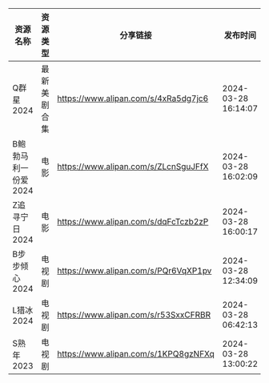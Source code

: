 | 资源名称         | 资源类型   | 分享链接                                 | 发布时间                |
| ------------ | ------ | ------------------------------------ | ------------------- |
| Q群星2024      | 最新美剧合集 | https://www.alipan.com/s/4xRa5dg7jc6 | 2024-03-28 16:14:07 |
| B鲍勃马利一份爱2024 | 电影     | https://www.alipan.com/s/ZLcnSguJFfX | 2024-03-28 16:02:09 |
| Z追寻宁日2024    | 电影     | https://www.alipan.com/s/dqFcTczb2zP | 2024-03-28 16:00:17 |
| B步步倾心2024    | 电视剧    | https://www.alipan.com/s/PQr6VqXP1pv | 2024-03-28 12:34:09 |
| L猎冰2024      | 电视剧    | https://www.alipan.com/s/r53SxxCFRBR | 2024-03-28 06:42:13 |
| S熟年2023      | 电视剧    | https://www.alipan.com/s/1KPQ8gzNFXq | 2024-03-28 13:00:22 |
